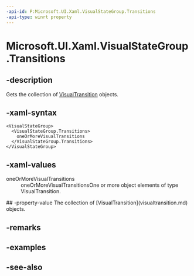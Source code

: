 ```yaml
---
-api-id: P:Microsoft.UI.Xaml.VisualStateGroup.Transitions
-api-type: winrt property
---
```


<!-- Property syntax
public Windows.Foundation.Collections.IVector<Microsoft.UI.Xaml.VisualTransition> Transitions { get; }
-->

# Microsoft.UI.Xaml.VisualStateGroup.Transitions

## -description

Gets the collection of [VisualTransition](visualtransition.md) objects.

## -xaml-syntax

```xaml
<VisualStateGroup>
  <VisualStateGroup.Transitions>
    oneOrMoreVisualTransitions
  </VisualStateGroup.Transitions>
</VisualStateGroup>
```

## -xaml-values
<dl><dt>oneOrMoreVisualTransitions</dt><dd>oneOrMoreVisualTransitionsOne or more object elements of type VisualTransition.</dd>
</dl>
## -property-value
The collection of [VisualTransition](visualtransition.md) objects.

## -remarks

## -examples

## -see-also
